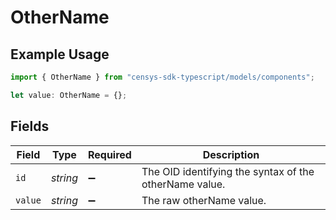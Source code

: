 # OtherName

## Example Usage

```typescript
import { OtherName } from "censys-sdk-typescript/models/components";

let value: OtherName = {};
```

## Fields

| Field                                                  | Type                                                   | Required                                               | Description                                            |
| ------------------------------------------------------ | ------------------------------------------------------ | ------------------------------------------------------ | ------------------------------------------------------ |
| `id`                                                   | *string*                                               | :heavy_minus_sign:                                     | The OID identifying the syntax of the otherName value. |
| `value`                                                | *string*                                               | :heavy_minus_sign:                                     | The raw otherName value.                               |